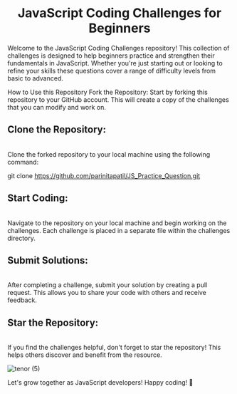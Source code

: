 <h1 align="center" id="title">JavaScript Coding Challenges for Beginners</h1>

<p id="description">Welcome to the JavaScript Coding Challenges repository! This collection of challenges is designed to help beginners practice and strengthen their fundamentals in JavaScript. Whether you're just starting out or looking to refine your skills these questions cover a range of difficulty levels from basic to advanced.</p>

How to Use this Repository
Fork the Repository: Start by forking this repository to your GitHub account. This will create a copy of the challenges that you can modify and work on.

<h2>Clone the Repository:</h2> <br>
Clone the forked repository to your local machine using the following command:

git clone https://github.com/parinitapatil/JS_Practice_Question.git


<h2>Start Coding:</h2> <br>
Navigate to the repository on your local machine and begin working on the challenges. Each challenge is placed in a separate file within the challenges directory.

<h2>Submit Solutions:</h2> <br>
After completing a challenge, submit your solution by creating a pull request. This allows you to share your code with others and receive feedback.

<h2>Star the Repository:</h2><br>
If you find the challenges helpful, don't forget to star the repository! This helps others discover and benefit from the resource.<br>

![tenor (5)](https://github.com/parinitapatil/JS_Practice_Question/assets/119065651/93c454a4-48bf-4be9-b26f-50892fd77d3c)

Let's grow together as JavaScript developers! Happy coding! 🚀
